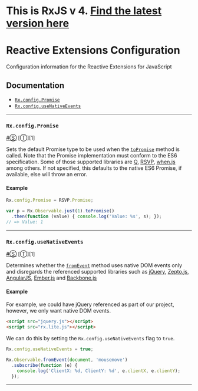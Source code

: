 # This is RxJS v 4. [Find the latest version here](https://github.com/reactivex/rxjs)
# Reactive Extensions Configuration #

Configuration information for the Reactive Extensions for JavaScript

## Documentation ##

- [`Rx.config.Promise`](#rxconfigpromise)
- [`Rx.config.useNativeEvents`](#rxconfigusenativeevents)

* * *

### <a id="rxconfigpromise"></a>`Rx.config.Promise`
<a href="#rxconfigpromise">#</a>[&#x24C8;](https://github.com/Reactive-Extensions/RxJS/blob/master/src/core/basicheader.js "View in source") [&#x24C9;][1]

Sets the default Promise type to be used when the [`toPromise`](https://github.com/Reactive-Extensions/RxJS/tree/master/doc/api/core/operators/topromise.md) method is called.  Note that the Promise implementation must conform to the ES6 specification.  Some of those supported libraries are [Q](https://github.com/kriskowal/q), [RSVP](https://github.com/tildeio/rsvp.js), [when.js](https://github.com/cujojs/when) among others.  If not specified, this defaults to the native ES6 Promise, if available, else will throw an error.

#### Example

```js
Rx.config.Promise = RSVP.Promise;

var p = Rx.Observable.just(1).toPromise()
  .then(function (value) { console.log('Value: %s', s); });
// => Value: 1
```
* * *

### <a id="rxconfigusenativeevents"></a>`Rx.config.useNativeEvents`
<a href="#rxconfigusenativeevents">#</a>[&#x24C8;](https://github.com/Reactive-Extensions/RxJS/blob/master/src/core/linq/observable/fromevent.js "View in source") [&#x24C9;][1]

Determines whether the [`fromEvent`](https://github.com/Reactive-Extensions/RxJS/tree/master/doc/api/core/operators/fromevent.md) method uses native DOM events only and disregards the referenced supported libraries such as [jQuery](http://jquery.com/), [Zepto.js](http://zeptojs.com/), [AngularJS](https://angularjs.org/), [Ember.js](http://emberjs.com/) and [Backbone.js](http://backbonejs.org)

#### Example

For example, we could have jQuery referenced as part of our project, however, we only want native DOM events.

```html
<script src="jquery.js"></script>
<script src="rx.lite.js"></script>
```

We can do this by setting the `Rx.config.useNativeEvents` flag to `true`.

```js
Rx.config.useNativeEvents = true;

Rx.Observable.fromEvent(document, 'mousemove')
  .subscribe(function (e) {
    console.log('ClientX: %d, ClientY: %d', e.clientX, e.clientY);
  });
```
* * *
